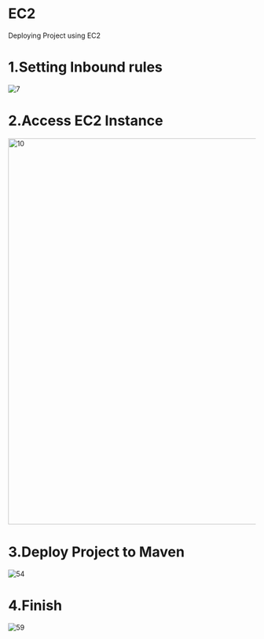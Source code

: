 # EC2
Deploying Project using EC2

# 1.Setting Inbound rules
![7](https://user-images.githubusercontent.com/33336934/89096767-f221f400-d413-11ea-868e-785a606f90c1.PNG)

# 2.Access EC2 Instance
<img width="786" alt="10" src="https://user-images.githubusercontent.com/33336934/89096977-c0aa2800-d415-11ea-83ed-a9a0f66660f0.png">

# 3.Deploy Project to Maven
![54](https://user-images.githubusercontent.com/33336934/89097004-fbac5b80-d415-11ea-9dc9-a1cb829f4673.png)

# 4.Finish
![59](https://user-images.githubusercontent.com/33336934/89097033-2f878100-d416-11ea-9b37-4b4ddad94d6f.PNG)

